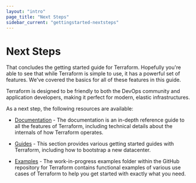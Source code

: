 ```yaml
---
layout: "intro"
page_title: "Next Steps"
sidebar_current: "gettingstarted-nextsteps"
---
```


# Next Steps

That concludes the getting started guide for Terraform. Hopefully you're able to
see that while Terraform is simple to use, it has a powerful set of features.
We've covered the basics for all of these features in this guide.

Terraform is designed to be friendly to both the DevOps community and
application developers, making it perfect for modern, elastic infrastructures.

As a next step, the following resources are available:

* [Documentation](/docs/index.html) - The documentation is an in-depth reference
  guide to all the features of Terraform, including technical details about the
  internals of how Terraform operates.

* [Guides](/docs/guides/index.html) - This section provides various getting
  started guides with Terraform, including how to bootstrap a new datacenter.

* [Examples](https://github.com/hashicorp/terraform/tree/master/demo) -
  The work-in-progress examples folder within the GitHub
  repository for Terraform contains functional examples of various use cases
  of Terraform to help you get started with exactly what you need.

